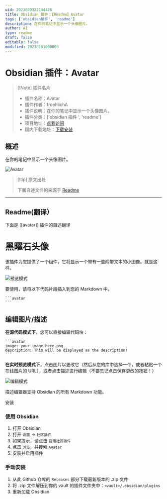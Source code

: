 ```yaml
---
uid: 2023080322144426
title: Obsidian 插件：【Readme】Avatar
tags: ['obsidian插件', 'readme']
description: 在你的笔记中显示一个头像图片。
author: AI
type: readme
draft: false
editable: false
modified: 20230101000000
---
```


# Obsidian 插件：Avatar

> [!Note] 插件名片
> - 插件名称：Avatar
> - 插件作者：froehlichA
> - 插件说明：在你的笔记中显示一个头像图片。
> - 插件分类：['obsidian 插件 ', 'readme']
> - 项目地址：[点我访问](https://github.com/froehlichA/obsidian-avatar)
> - 国内下载地址：[下载安装](https://pkmer.cn/products/plugin/pluginMarket/?avatar)

## 概述

在你的笔记中显示一个头像图片。

![Avatar](https://cdn.pkmer.cn/covers/avatar.png!pkmer)

> [!tip] 原文出处
>
>下面自述文件的来源于 [Readme](https://ghproxy.net/https://raw.githubusercontent.com/froehlichA/obsidian-avatar/master/README.md)
>

---

## Readme(翻译）

下面是 [[avatar]] 插件的自述翻译

# 黑曜石头像

该插件为您提供了一个组件，它将显示一个带有一些附带文本的小图像。就是这样。

![预览模式](./docs/avatar_preview.PNG)

要使用，请将以下代码片段插入到您的 Markdown 中。

````
```avatar
```
````

## 编辑图片/描述

**在源代码模式下**，您可以直接编辑代码块：

````
```avatar
image: your-image-here.png
description: This will be displayed as the description!
```
````

**在实时预览模式下**，点击图片以更改它（然后从您的库中选择一个，或者粘贴一个在线图片的 URL），或者点击描述进行编辑（不要忘记点击保存更改的按钮！）

![编辑模式](./docs/avatar_edit.PNG)

描述编辑器支持 Obsidian 的所有 Markdown 功能。

安装

### 使用 Obsidian

1. 打开 Obsidian
2. 打开 `设置` -> `社区插件`
3. 如果提示，请点击 `启用社区插件`
4. 点击 `浏览`，并搜索 `Avatar`
5. 安装并启用插件

### 手动安装

1. 从此 Github 仓库的 `Releases` 部分下载最新版本的 .zip 文件
2. 将 .zip 文件解压到你的 vault 的插件文件夹中：`<vault>/.obsidian/plugins`
3. 重新加载 Obsidian




